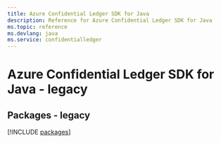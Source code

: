 ```yaml
---
title: Azure Confidential Ledger SDK for Java
description: Reference for Azure Confidential Ledger SDK for Java
ms.topic: reference
ms.devlang: java
ms.service: confidentialledger
---
```

# Azure Confidential Ledger SDK for Java - legacy
## Packages - legacy
[!INCLUDE [packages](confidential-ledger-index.md)]

